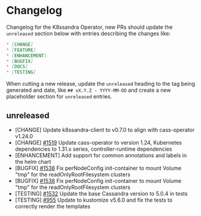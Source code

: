 # Changelog

Changelog for the K8ssandra Operator, new PRs should update the `unreleased` section below with entries describing the changes like:

```markdown
* [CHANGE]
* [FEATURE]
* [ENHANCEMENT]
* [BUGFIX]
* [DOCS]
* [TESTING]
```

When cutting a new release, update the `unreleased` heading to the tag being generated and date, like `## vX.Y.Z - YYYY-MM-DD` and create a new placeholder section for  `unreleased` entries.

## unreleased

* [CHANGE] []() Update k8ssandra-client to v0.7.0 to align with cass-operator v1.24.0
* [CHANGE] [#1519](https://github.com/k8ssandra/k8ssandra-operator/issues/1519) Update cass-operator to version 1.24, Kubernetes dependencies to 1.31.x series, controller-runtime dependencies
* [ENHANCEMENT] Add support for common annotations and labels in the helm chart
* [BUGFIX] [#1538](https://github.com/k8ssandra/k8ssandra-operator/issues/1538) Fix perNodeConfig init-container to mount Volume "tmp" for the readOnlyRootFilesystem clusters
* [BUGFIX] [#1538](https://github.com/k8ssandra/k8ssandra-operator/issues/1538) Fix perNodeConfig init-container to mount Volume "tmp" for the readOnlyRootFilesystem clusters
* [TESTING] [#1532](https://github.com/k8ssandra/k8ssandra-operator/issues/1532) Update the base Cassandra version to 5.0.4 in tests
* [TESTING] [#955](https://github.com/k8ssandra/k8ssandra-operator/issues/955) Update to kustomize v5.6.0 and fix the tests to correctly render the templates
